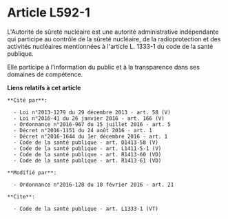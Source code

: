 # Article L592-1

L'Autorité de sûreté nucléaire est une autorité administrative indépendante qui participe au contrôle de la sûreté nucléaire,
de la radioprotection et des activités nucléaires mentionnées à l'article L. 1333-1 du code de la santé publique. 

Elle participe à l'information du public et à la transparence dans ses domaines de compétence.

**Liens relatifs à cet article**

	**Cité par**:

	  - Loi n°2013-1279 du 29 décembre 2013 - art. 58 (V)
	  - Loi n°2016-41 du 26 janvier 2016 - art. 166 (V)
	  - Ordonnance n°2016-967 du 15 juillet 2016 - art. 5
	  - Décret n°2016-1151 du 24 août 2016 - art. 1
	  - Décret n°2016-1644 du 1er décembre 2016 - art. 1
	  - Code de la santé publique - art. D1413-58 (V)
	  - Code de la santé publique - art. L1411-5-1 (V)
	  - Code de la santé publique - art. R1413-60 (VD)
	  - Code de la santé publique - art. R1413-61 (VD)

	**Modifié par**:

	  - Ordonnance n°2016-128 du 10 février 2016 - art. 21

	**Cite**:

	  - Code de la santé publique - art. L1333-1 (VT)
